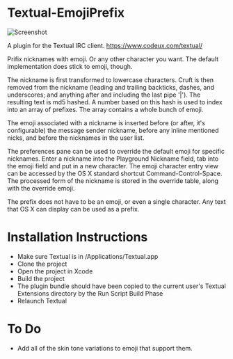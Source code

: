 # Textual-EmojiPrefix

![Screenshot](/apiarian/Textual-EmojiPrefix/raw/master/Textual-EmojiPrefix-Screenshot.png?raw=true "Screenshot")

A plugin for the Textual IRC client. https://www.codeux.com/textual/

Prifix nicknames with emoji. Or any other character you want. The default implementation does stick to emoji, though.

The nickname is first transformed to lowercase characters. Cruft is then removed from the nickname (leading and trailing backticks, dashes, and underscores; and anything after and including the last pipe '|'). The resulting text is md5 hashed. A number based on this hash is used to index into an array of prefixes. The array contains a whole bunch of emoji.

The emoji associated with a nickname is inserted before (or after, it's configurable) the message sender nickname, before any inline mentioned nicks, and before the nicknames in the user list.

The preferences pane can be used to override the default emoji for specific nicknames. Enter a nickname into the Playground Nickname field, tab into the emoji field and put in a new character. The emoji character entry view can be accessed by the OS X standard shortcut Command-Control-Space. The processed form of the nickname is stored in the override table, along with the override emoji.

The prefix does not have to be an emoji, or even a single character. Any text that OS X can display can be used as a prefix.

# Installation Instructions
* Make sure Textual is in /Applications/Textual.app
* Clone the project
* Open the project in Xcode
* Build the project
* The plugin bundle should have been copied to the current user's Textual Extensions directory by the Run Script Build Phase
* Relaunch Textual

# To Do
* Add all of the skin tone variations to emoji that support them.
